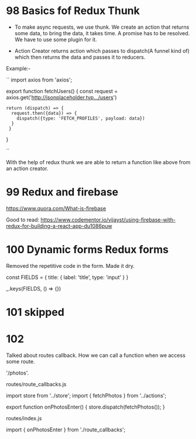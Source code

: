 # 98 Basics fof Redux Thunk

* To make async requests, we use thunk. We create an action that returns some data,
to bring the data, it takes time. A promise has to be resolved. We have to use some plugin for it.

* Action Creator returns action which passes to dispatch(A funnel kind of) which then returns the data
 and passes it to reducers.

 Example:-

 ``
import axios from 'axios';

 export function fetchUsers() {
   const request = axios.get('http://jsonplaceholder.typ.../users')

    return (dispatch) => {
      request.then({data}) => {
        dispatch({type: 'FETCH_PROFILES', payload: data})
      }
     }
 }

 ``

 With the help of redux thunk we are able to return a function like above from an action creator.

 # 99 Redux and firebase
 https://www.quora.com/What-is-firebase

Good to read:
https://www.codementor.io/vijayst/using-firebase-with-redux-for-building-a-react-app-du1086puw

# 100 Dynamic forms Redux forms

Removed the repetitive code in the form. Made it dry.

const FIELDS = {
  title: {
    label: 'title',
    type: 'input'
  }
}

_.keys(FIELDS, () => {})

# 101 skipped

# 102

Talked about routes callback. How we can call a function when we access some route.

'/photos'.

routes/route_callbacks.js

import store from '../store';
import { fetchPhotos } from '../actions';

export function onPhotosEnter() {
  store.dispatch(fetchPhotos());
}

routes/index.js

import { onPhotosEnter } from './route_callbacks';
<Route path="photos" component={Photos} onEnter={onPhotosEnter}>
